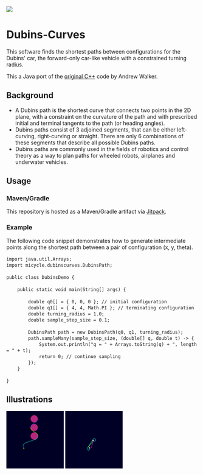 [![](https://jitpack.io/v/micycle1/Dubins-Curves.svg)](https://jitpack.io/#micycle1/Dubins-Curves)


# Dubins-Curves

This software finds the shortest paths between configurations for the Dubins' car, the forward-only car-like vehicle with a constrained turning radius.

This a Java port of the [original C++](https://github.com/AndrewWalker/Dubins-Curves) code by Andrew Walker.

## Background
* A Dubins path is the shortest curve that connects two points in the 2D plane, with a constraint on the curvature of the path and with prescribed initial and terminal tangents to the path (or heading angles).
* Dubins paths consist of 3 adjoined segments, that can be either left-curving, right-curving or straight. There are only 6 combinations of these segments that describe all possible Dubins paths.
* Dubins paths are commonly used in the fields of robotics and control theory as a way to plan paths for wheeled robots, airplanes and underwater vehicles.
## Usage

### Maven/Gradle
This repository is hosted as a Maven/Gradle artifact via [Jitpack](https://jitpack.io/#micycle1/Dubins-Curves).

### Example

The following code snippet demonstrates how to generate intermediate points along the shortest path between a pair of configuration (x, y, theta).

```
import java.util.Arrays;
import micycle.dubinscurves.DubinsPath;

public class DubinsDemo {
	
	public static void main(String[] args) {
		
		double q0[] = { 0, 0, 0 }; // initial configuration
		double q1[] = { 4, 4, Math.PI }; // terminating configuration
		double turning_radius = 1.0;
		double sample_step_size = 0.1;

		DubinsPath path = new DubinsPath(q0, q1, turning_radius);
		path.sampleMany(sample_step_size, (double[] q, double t) -> {
		    System.out.println("q = " + Arrays.toString(q) + ", length = " + t);
		    return 0; // continue sampling
		});
	}

}
```

## Illustrations

<p float="middle">
  <a href="examples/textOffsetCurves"><img src="resources/dubins2.gif" alt="" width="30%"/></a>
  <a href="examples/partitionSmooth"><img src="resources/dubins.gif" alt="" width=30%/></a>
</p>